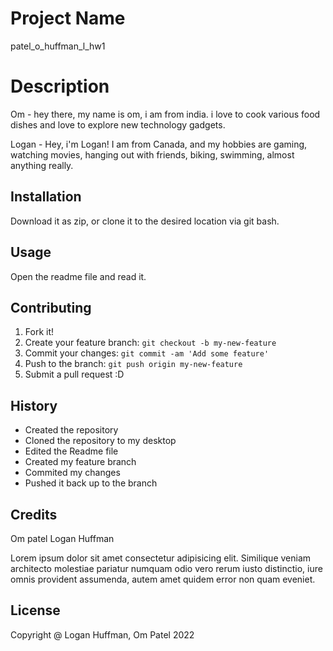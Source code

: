 # Project Name

patel_o_huffman_l_hw1

# Description

Om - hey there, my name is om, i am from india.
     i love to cook various food dishes and love to explore new technology gadgets.

Logan - Hey, i'm Logan! I am from Canada, and my hobbies are gaming, watching movies, hanging out with friends, biking, swimming, almost anything really.

## Installation

Download it as zip, or clone it to the desired location via git bash.

## Usage

Open the readme file and read it.

## Contributing

1. Fork it!
2. Create your feature branch: `git checkout -b my-new-feature`
3. Commit your changes: `git commit -am 'Add some feature'`
4. Push to the branch: `git push origin my-new-feature`
5. Submit a pull request :D

## History

- Created the repository
- Cloned the repository to my desktop
- Edited the Readme file
- Created my feature branch
- Commited my changes
- Pushed it back up to the branch

## Credits

Om patel
Logan Huffman

Lorem ipsum dolor sit amet consectetur adipisicing elit. Similique veniam architecto molestiae pariatur numquam odio vero rerum iusto distinctio, iure omnis provident assumenda, autem amet quidem error non quam eveniet.

## License

Copyright @ Logan Huffman, Om Patel 2022
